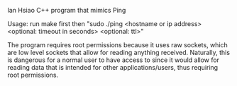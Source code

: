 Ian Hsiao
C++ program that mimics Ping

Usage: run make first then "sudo ./ping \<hostname or ip address\> \<optional: timeout in seconds\> \<optional: ttl\>"

The program requires root permissions because it uses raw sockets, which are low level sockets that allow for
reading anything received. Naturally, this is dangerous for a normal user to have access to since it would allow for reading data that is intended for other applications/users, thus requiring root permissions.
